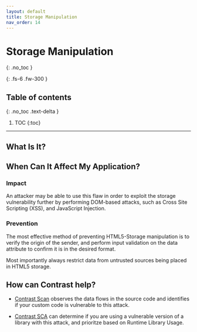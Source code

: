 ```yaml
---
layout: default
title: Storage Manipulation
nav_order: 14
---
```


# Storage Manipulation
{: .no_toc }

{: .fs-6 .fw-300 }

## Table of contents
{: .no_toc .text-delta }

1. TOC
{:toc}

---

## What Is It?





## When Can It Affect My Application?





### Impact


An attacker may be able to use this flaw in order to exploit the storage vulnerability further by performing DOM-based attacks, such as Cross Site Scripting (XSS), and JavaScript Injection.


### Prevention

The most effective method of preventing HTML5-Storage manipulation is to verify the origin of the sender, and perform input validation on the data attribute to confirm it is in the desired format.  

Most importantly always restrict data from untrusted sources being placed in HTML5 storage.

## How can Contrast help?

- [Contrast Scan](https://www.contrastsecurity.com/contrast-scan) observes the data flows in the source code and identifies if your custom code is vulnerable to this attack. 

- [Contrast SCA](https://www.contrastsecurity.com/contrast-sca) can determine if you are using a vulnerable version of a library with this attack, and prioritze based on Runtime Library Usage.  